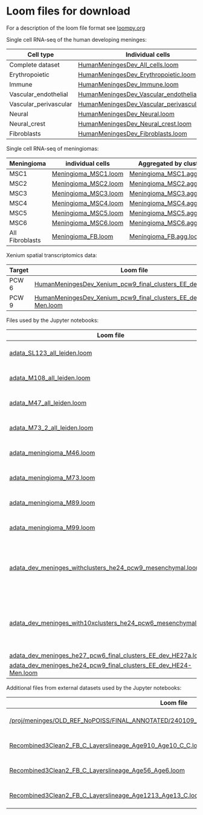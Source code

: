# Loom files for download

For a description of the loom file format see [loompy.org](https://loompy.org)

Single cell RNA-seq of the human developing meninges:

| Cell type | Individual cells | Aggregated by cluster |
| --------- | ---------------- | --------------------- |
| Complete dataset | [HumanMeningesDev_All_cells.loom](https://storage.googleapis.com/linnarsson-lab-loom/meninges/HumanMeningesDev_All_cells.loom) | [HumanMeningesDev_All_cells.agg.loom](https://storage.googleapis.com/linnarsson-lab-loom/meninges/HumanMeningesDev_All_cells.agg.loom) |
| Erythropoietic | [HumanMeningesDev_Erythropoietic.loom](https://storage.googleapis.com/linnarsson-lab-loom/meninges/HumanMeningesDev_Erythropoietic.loom) | [HumanMeningesDev_Erythropoietic.agg.loom](https://storage.googleapis.com/linnarsson-lab-loom/meninges/HumanMeningesDev_Erythropoietic.agg.loom) |
| Immune | [HumanMeningesDev_Immune.loom](https://storage.googleapis.com/linnarsson-lab-loom/meninges/HumanMeningesDev_Immune.loom) | [HumanMeningesDev_Immune.agg.loom](https://storage.googleapis.com/linnarsson-lab-loom/meninges/HumanMeningesDev_Immune.agg.loom) |
| Vascular_endothelial | [HumanMeningesDev_Vascular_endothelial.loom](https://storage.googleapis.com/linnarsson-lab-loom/meninges/HumanMeningesDev_Vascular_endothelial.loom) | [HumanMeningesDev_Vascular_endothelial.agg.loom](https://storage.googleapis.com/linnarsson-lab-loom/meninges/HumanMeningesDev_Vascular_endothelial.agg.loom) |
| Vascular_perivascular | [HumanMeningesDev_Vascular_perivascular.loom](https://storage.googleapis.com/linnarsson-lab-loom/meninges/HumanMeningesDev_Vascular_perivascular.loom) |[HumanMeningesDev_Vascular_perivascular.agg.loom](https://storage.googleapis.com/linnarsson-lab-loom/meninges/HumanMeningesDev_Vascular_perivascular.agg.loom) |
| Neural | [HumanMeningesDev_Neural.loom](https://storage.googleapis.com/linnarsson-lab-loom/meninges/HumanMeningesDev_Neural.loom) | [HumanMeningesDev_Neural.agg.loom](https://storage.googleapis.com/linnarsson-lab-loom/meninges/HumanMeningesDev_Neural.agg.loom) |
| Neural_crest | [HumanMeningesDev_Neural_crest.loom](https://storage.googleapis.com/linnarsson-lab-loom/meninges/HumanMeningesDev_Neural_crest.loom) | [HumanMeningesDev_Neural_crest.agg.loom](https://storage.googleapis.com/linnarsson-lab-loom/meninges/HumanMeningesDev_Neural_crest.agg.loom) |
| Fibroblasts | [HumanMeningesDev_Fibroblasts.loom](https://storage.googleapis.com/linnarsson-lab-loom/meninges/HumanMeningesDev_Fibroblasts.loom) |[HumanMeningesDev_Fibroblasts.agg.loom](https://storage.googleapis.com/linnarsson-lab-loom/meninges/HumanMeningesDev_Fibroblasts.agg.loom) |

Single cell RNA-seq of meningiomas:

| Meningioma | individual cells | Aggregated by cluster |
| ---------- | --------- | --------------------- |
| MSC1       | [Meningioma_MSC1.loom](https://https://storage.googleapis.com/linnarsson-lab-loom/meninges/Meningioma_MSC1.loom) | [Meningioma_MSC1.agg.loom](https://storage.googleapis.com/linnarsson-lab-loom/Meningioma_MSC1.agg.loom) | 
| MSC2       | [Meningioma_MSC2.loom](https://https://storage.googleapis.com/linnarsson-lab-loom/meninges/Meningioma_MSC2.loom) | [Meningioma_MSC2.agg.loom](https://storage.googleapis.com/linnarsson-lab-loom/Meningioma_MSC2.agg.loom) |
| MSC3       | [Meningioma_MSC3.loom](https://https://storage.googleapis.com/linnarsson-lab-loom/meninges/Meningioma_MSC3.loom) | [Meningioma_MSC3.agg.loom](https://storage.googleapis.com/linnarsson-lab-loom/Meningioma_MSC3.agg.loom) |
| MSC4       | [Meningioma_MSC4.loom](https://https://storage.googleapis.com/linnarsson-lab-loom/meninges/Meningioma_MSC4.loom) | [Meningioma_MSC4.agg.loom](https://storage.googleapis.com/linnarsson-lab-loom/Meningioma_MSC4.agg.loom) |
| MSC5       | [Meningioma_MSC5.loom](https://https://storage.googleapis.com/linnarsson-lab-loom/meninges/Meningioma_MSC5.loom) | [Meningioma_MSC5.agg.loom](https://storage.googleapis.com/linnarsson-lab-loom/Meningioma_MSC5.agg.loom) |
| MSC6       | [Meningioma_MSC6.loom](https://https://storage.googleapis.com/linnarsson-lab-loom/meninges/Meningioma_MSC6.loom) | [Meningioma_MSC6.agg.loom](https://storage.googleapis.com/linnarsson-lab-loom/Meningioma_MSC6.agg.loom) |
| All Fibroblasts | [Meningioma_FB.loom](https://https://storage.googleapis.com/linnarsson-lab-loom/meninges/Meningioma_FB.loom) | [Meningioma_FB.agg.loom](https://storage.googleapis.com/linnarsson-lab-loom/Meningioma_FB.agg.loom) |

Xenium spatial transcriptomics data:

| Target | Loom file |
| ------ | --------- |
| PCW 6 | [HumanMeningesDev_Xenium_pcw9_final_clusters_EE_dev_HE27.loom](https://storage.googleapis.com/linnarsson-lab-loom/meninges/HumanMeningesDev_Xenium_pcw6_final_clusters_EE_dev_HE27.loom) |
| PCW 9 | [HumanMeningesDev_Xenium_pcw9_final_clusters_EE_dev_HE24-Men.loom](https://storage.googleapis.com/linnarsson-lab-loom/meninges/HumanMeningesDev_Xenium_pcw9_final_clusters_EE_dev_HE24-Men.loom) |

Files used by the Jupyter notebooks:

| Loom file | Content |
| --------- | ------- |
| [adata_SL123_all_leiden.loom](https://storage.googleapis.com/linnarsson-lab-loom/meninges/adata_SL123_all_leiden.loom) | Xenium data for meningioma |
| [adata_M108_all_leiden.loom](https://storage.googleapis.com/linnarsson-lab-loom/meninges/adata_M108_all_leiden.loom) | Xenium data for meningioma |
| [adata_M47_all_leiden.loom](https://storage.googleapis.com/linnarsson-lab-loom/meninges/adata_M47_all_leiden.loom) | Xenium data for meningioma |
| [adata_M73_2_all_leiden.loom](https://storage.googleapis.com/linnarsson-lab-loom/meninges/adata_M73_2_all_leiden.loom) | Xenium data for meningioma |
| [adata_meningioma_M46.loom](https://storage.googleapis.com/linnarsson-lab-loom/meninges/adata_meningioma_M46.loom) | Xenium data for meningioma |
| [adata_meningioma_M73.loom](https://storage.googleapis.com/linnarsson-lab-loom/meninges/adata_meningioma_M73.loom) | Xenium data for meningioma |
| [adata_meningioma_M89.loom](https://storage.googleapis.com/linnarsson-lab-loom/meninges/adata_meningioma_M89.loom) | Xenium data for meningioma |
| [adata_meningioma_M99.loom](https://storage.googleapis.com/linnarsson-lab-loom/meninges/adata_meningioma_M99.loom) | Xenium data for meningioma |
| [adata_dev_meninges_withclusters_he24_pcw9_mesenchymal.loom](https://storage.googleapis.com/linnarsson-lab-loom/meninges/adata_dev_meninges_withclusters_he24_pcw9_mesenchymal.loom) | Xenium data for mesenchymal cells of developing meninges at PCW 9 |
| [adata_dev_meninges_with10xclusters_he24_pcw6_mesenchymal.loom](https://storage.googleapis.com/linnarsson-lab-loom/meninges/adata_dev_meninges_with10xclusters_he24_pcw6_mesenchymal.loom) | Xenium data for esenchymal cells of developing meninges at PCW 6 |
| [adata_dev_meninges_he27_pcw6_final_clusters_EE_dev_HE27a.loom](https://storage.googleapis.com/linnarsson-lab-loom/meninges/adata_dev_meninges_he27_pcw6_final_clusters_EE_dev_HE27a.loom) | |
| [adata_dev_meninges_he24_pcw9_final_clusters_EE_dev_HE24-Men.loom](https://storage.googleapis.com/linnarsson-lab-loom/meninges/adata_dev_meninges_he24_pcw9_final_clusters_EE_dev_HE24-Men.loom) | |

Additional files from external datasets used by the Jupyter notebooks:

| Loom file | Content | Source |
| --------- | ------- | ------ |
| [/proj/meninges/OLD_REF_NoPOISS/FINAL_ANNOTATED/240109_all_Var_QC_BC/data/Recombined3Clean2BC.loom](/proj/meninges/OLD_REF_NoPOISS/FINAL_ANNOTATED/240109_all_Var_QC_BC/data/Recombined3Clean2BC.loom) | | [adult human project](https://github.com/linnarsson-lab/adult-human-brain) |
| [Recombined3Clean2_FB_C_Layerslineage_Age910_Age10_C_C.loom](https://storage.googleapis.com/linnarsson-lab-loom/meninges/Recombined3Clean2_FB_C_Layerslineage_Age910_Age10_C_C.loom) | | [adult human project](https://github.com/linnarsson-lab/adult-human-brain) |
| [Recombined3Clean2_FB_C_Layerslineage_Age56_Age6.loom](Recombined3Clean2_FB_C_Layerslineage_Age56_Age6.loom) | | [adult human project](https://github.com/linnarsson-lab/adult-human-brain) |
| [Recombined3Clean2_FB_C_Layerslineage_Age1213_Age13_C.loom](Recombined3Clean2_FB_C_Layerslineage_Age1213_Age13_C.loom) | | [adult human project](https://github.com/linnarsson-lab/adult-human-brain) |
